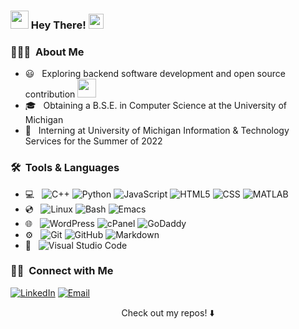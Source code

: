 <h3> <img src="https://github.com/Shiv-sharma-111/Shiv-sharma-111/blob/master/Assets/Hi.gif" width="29px"> Hey There! <img src="https://github.com/TheDudeThatCode/TheDudeThatCode/blob/master/Assets/Earth.gif" width="24px"> </h3>
              

<h3> 👨🏻‍💻 &nbsp;About Me </h3>

- 😃 &nbsp; Exploring backend software development and open source contribution <img src="https://media.giphy.com/media/WUlplcMpOCEmTGBtBW/giphy.gif" width="30">
- 🎓 &nbsp; Obtaining a B.S.E. in Computer Science at the University of Michigan
- 💼 &nbsp; Interning at University of Michigan Information & Technology Services for the Summer of 2022

<h3> 🛠 &nbsp;Tools & Languages</h3>

- 💻 &nbsp;
  ![C++](https://img.shields.io/badge/-C++-333333?style=flat&logo=C%2B%2B&logoColor=00599C)
  ![Python](https://img.shields.io/badge/-Python-333333?style=flat&logo=python)
  ![JavaScript](https://img.shields.io/badge/-JavaScript-333333?style=flat&logo=javascript)
  ![HTML5](https://img.shields.io/badge/-HTML5-333333?style=flat&logo=HTML5)
  ![CSS](https://img.shields.io/badge/-CSS-333333?style=flat&logo=CSS3&logoColor=1572B6)
  ![MATLAB](https://img.shields.io/badge/-MATLAB-333333?stlye=flat&logo=matlab)
- 💿 &nbsp;
  ![Linux](https://img.shields.io/badge/-Linux-333333?style=flat&logo=linux)
  ![Bash](https://img.shields.io/badge/-GNU%20Bash-333333?style=flat&logo=gnubash)
  ![Emacs](https://img.shields.io/badge/-GNU%20Emacs-333333?style=flat&logo=gnubash)
- 🌐 &nbsp;
  ![WordPress](https://img.shields.io/badge/-WordPress-333333?logo=wordpress&style=flat)
  ![cPanel](https://img.shields.io/badge/-cPanel-333333?logo=cpanel&style=flat)
  ![GoDaddy](https://img.shields.io/badge/-GoDaddy-333333?logo=godaddy&style=flat)
- ⚙️ &nbsp;
  ![Git](https://img.shields.io/badge/-Git-333333?style=flat&logo=git)
  ![GitHub](https://img.shields.io/badge/-GitHub-333333?style=flat&logo=github)
  ![Markdown](https://img.shields.io/badge/-Markdown-333333?style=flat&logo=markdown)
- 🔧 &nbsp;
  ![Visual Studio Code](https://img.shields.io/badge/-Visual%20Studio%20Code-333333?style=flat&logo=visual-studio-code&logoColor=007ACC)
  

<h3> 🤝🏻 &nbsp;Connect with Me </h3>

<p align="left">
<a href="https://www.linkedin.com/in/rishiraj-c/"><img alt="LinkedIn" src="https://img.shields.io/badge/LinkedIn-Rishiraj%20Chandra-blue?style=flat-square&logo=linkedin"></a> 
<a href="mailto:rajchan@umich.edu"><img alt="Email" src="https://img.shields.io/badge/Email-rajchan@umich.edu-blue?style=flat-square&logo=gmail"></a>
</p>

<p align="center">
Check out my repos! ⬇️ 
</p>
                        

<!---
rchandra20/rchandra20 is a ✨ special ✨ repository because its `README.md` (this file) appears on your GitHub profile.
You can click the Preview link to take a look at your changes.
--->
